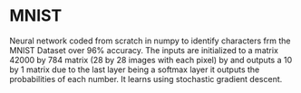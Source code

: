 # MNIST
Neural network coded from scratch in numpy to identify characters frm the MNIST Dataset over 96% accuracy.
The inputs are initialized to a matrix 42000 by 784 matrix (28 by 28 images with each pixel) by and outputs a  10 by 1 matrix due to the last layer being a softmax layer it outputs the probabilities of each number. It learns using stochastic gradient descent.  

